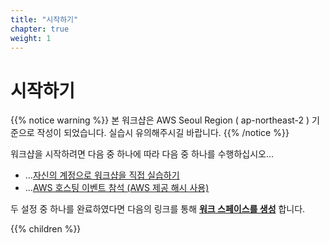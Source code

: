 ```yaml
---
title: "시작하기"
chapter: true
weight: 1
---
```


# 시작하기

{{% notice warning %}}
본 워크샵은 AWS Seoul Region ( ap-northeast-2 ) 기준으로 작성이 되었습니다. 실습시 유의해주시길 바랍니다.
{{% /notice %}}


워크샵을 시작하려면 다음 중 하나에 따라 다음 중 하나를 수행하십시오...

* ...[자신의 계정으로 워크샵을 직접 실습하기](self_paced/)
* ...[AWS 호스팅 이벤트 참석 (AWS 제공 해시 사용)](aws_event/)

두 설정 중 하나를 완료하였다면 다음의 링크를 통해 [**워크 스페이스를 생성**](/0.prerequisites/create-a-workspace/) 합니다.

{{% children %}}